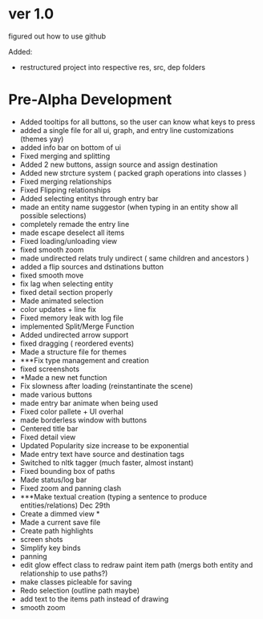 # ver 1.0

figured out how to use github

Added:
- restructured project into respective res, src, dep folders

# Pre-Alpha Development
- Added tooltips for all buttons, so the user can know what keys to press
- added a single file for all ui, graph, and entry line customizations (themes yay)
- added info bar on bottom of ui
- Fixed merging and splitting
- Added 2 new buttons, assign source and assign destination
- Added new strcture system ( packed graph operations into classes )
- Fixed merging relationships
- Fixed Flipping relationships 
- Added selecting entitys through entry bar
- made an entity name suggestor (when typing in an entity show all possible selections)
- completely remade the entry line
- made escape deselect all items
- Fixed loading/unloading view
- fixed smooth zoom
- made undirected relats truly undirect ( same children and ancestors )
- added a flip sources and dstinations button
- fixed smooth move
- fix lag when selecting entity
- fixed detail section properly
- Made animated selection
- color updates + line fix
- Fixed memory leak with log file
- implemented Split/Merge Function
- Added undirected arrow support
- fixed dragging ( reordered events)
- Made a structure file for themes
- ***Fix type management and creation
- fixed screenshots
- *Made a new net function 
- Fix slowness after loading (reinstantinate the scene)
- made various buttons
- made entry bar animate when being used
- Fixed color pallete + UI overhal
- made borderless window with buttons
- Centered title bar
- Fixed detail view
- Updated Popularity size increase to be exponential
- Made entry text have source and destination tags
- Switched to nltk tagger (much faster, almost instant)
- Fixed bounding box of paths
- Made status/log bar
- Fixed zoom and panning clash
- ***Make textual creation (typing a sentence to produce entities/relations) Dec 29th
- Create a dimmed view *
- Made a current save file
- Create path highlights 
- screen shots
- Simplify key binds
- panning
- edit glow effect class to redraw paint item path (mergs both entity and relationship to use paths?)
- make classes picleable for saving
- Redo selection (outline path maybe)
- add text to the items path instead of drawing
- smooth zoom
